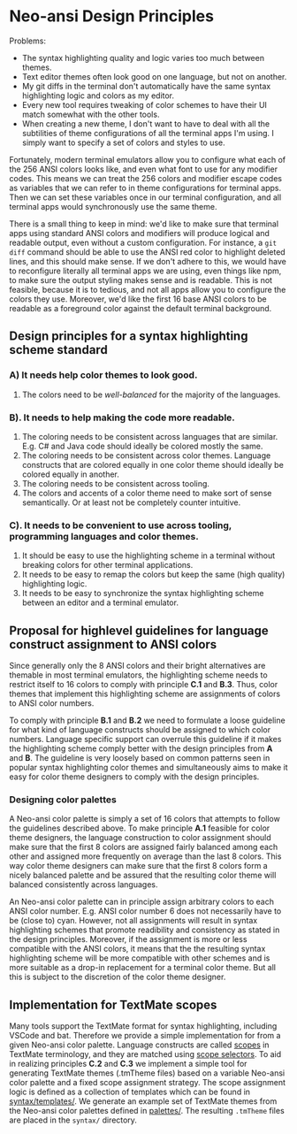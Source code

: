 # Neo-ansi Design Principles

Problems:
- The syntax highlighting quality and logic varies too much between themes.
- Text editor themes often look good on one language, but not on another.
- My git diffs in the terminal don't automatically have the same syntax highlighting logic and colors as my editor.
- Every new tool requires tweaking of color schemes to have their UI match somewhat with the other tools.
- When creating a new theme, I don't want to have to deal with all the subtilities of theme configurations of all the terminal apps I'm using. I simply want to specify a set of colors and styles to use.

Fortunately, modern terminal emulators allow you to configure what each of the 256 ANSI colors looks like, and even what font to use for any modifier codes.
This means we can treat the 256 colors and modifier escape codes as variables that we can refer to in theme configurations for terminal apps.
Then we can set these variables once in our terminal configuration, and all terminal apps would synchronously use the same theme.

There is a small thing to keep in mind: we'd like to make sure that terminal apps using standard ANSI colors and modifiers will produce logical and readable output, even without a custom configuration.
For instance, a `git diff` command should be able to use the ANSI red color to highlight deleted lines, and this should make sense.
If we don't adhere to this, we would have to reconfigure literally all terminal apps we are using, even things like npm, to make sure the output styling makes sense and is readable.
This is not feasible, because it is to tedious, and not all apps allow you to configure the colors they use.
Moreover, we'd like the first 16 base ANSI colors to be readable as a foreground color against the default terminal background.

## Design principles for a syntax highlighting scheme standard

### A) It needs help color themes to look good.

1. The colors need to be *well-balanced* for the majority of the languages.

### B). It needs to help making the code more readable.

1. The coloring needs to be consistent across languages that are similar. 
   E.g. C# and Java code should ideally be colored mostly the same.
2. The coloring needs to be consistent across color themes.
   Language constructs that are colored equally in one color theme should ideally be colored equally in another.
3. The coloring needs to be consistent across tooling.
4. The colors and accents of a color theme need to make sort of sense semantically.
   Or at least not be completely counter intuitive.

### C). It needs to be convenient to use across tooling, programming languages and color themes.

1. It should be easy to use the highlighting scheme in a terminal without breaking colors for other terminal applications. 
2. It needs to be easy to remap the colors but keep the same (high quality) highlighting logic. 
3. It needs to be easy to synchronize the syntax highlighting scheme between an editor and a terminal emulator.

## Proposal for highlevel guidelines for language construct assignment to ANSI colors

Since generally only the 8 ANSI colors and their bright alternatives are themable in most terminal emulators, the highlighting scheme needs to restrict itself to 16 colors to comply with principle **C.1** and **B.3**.
Thus, color themes that implement this highlighting scheme are assignments of colors to ANSI color numbers.

To comply with principle **B.1** and **B.2** we need to formulate a loose guideline for what kind of language constructs should be assigned to which color numbers.
Language specific support can overrule this guideline if it makes the highlighting scheme comply better with the design principles from **A** and **B**.
The guideline is very loosely based on common patterns seen in popular syntax highlighting color themes and simultaneously aims to make it easy for color theme designers to comply with the design principles.


### Designing color palettes

A Neo-ansi color palette is simply a set of 16 colors that attempts to follow the guidelines described above.
To make principle **A.1** feasible for color theme designers, the language construction to color assignment should make sure that the first 8 colors are assigned fairly balanced among each other and assigned more frequently on average than the last 8 colors.
This way color theme designers can make sure that the first 8 colors form a nicely balanced palette and be assured that the resulting color theme will balanced consistently across languages.

An Neo-ansi color palette can in principle assign arbitrary colors to each ANSI color number.
E.g. ANSI color number 6 does not necessarily have to be (close to) cyan.
However, not all assignments will result in syntax highlighting schemes that promote readibility and consistency as stated in the design principles.
Moreover, if the assignment is more or less compatible with the ANSI colors, it means that the the resulting syntax highlighting scheme will be more compatible with other schemes and is more suitable as a drop-in replacement for a terminal color theme.
But all this is subject to the discretion of the color theme designer.

## Implementation for TextMate scopes

Many tools support the TextMate format for syntax highlighting, including VSCode and bat.
Therefore we provide a simple implementation for  from a given Neo-ansi color palette.
Language constructs are called [scopes](https://macromates.com/manual/en/language_grammars) in TextMate terminology, and they are matched using [scope selectors](https://macromates.com/manual/en/scope_selectors).
To aid in realizing principles **C.2** and **C.3** we implement a simple tool for generating TextMate themes (.tmTheme files) based on a variable Neo-ansi color palette and a fixed scope assignment strategy.
The scope assignment logic is defined as a collection of templates which can be found in [syntax/templates/](https://github.com/chtenb/neo-ansi/tree/main/templates).
We generate an example set of TextMate themes from the Neo-ansi color palettes defined in [palettes/](https://github.com/chtenb/neo-ansi/tree/main/palettes).
The resulting `.tmTheme` files are placed in the `syntax/` directory.



